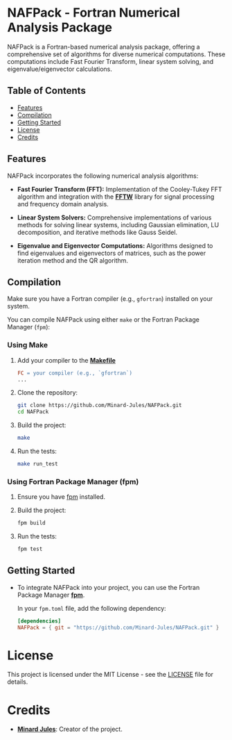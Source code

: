 # NAFPack - Fortran Numerical Analysis Package

NAFPack is a Fortran-based numerical analysis package, offering a comprehensive set of algorithms for diverse numerical computations. These computations include Fast Fourier Transform, linear system solving, and eigenvalue/eigenvector calculations.

## Table of Contents
- [Features](#features)
- [Compilation](#Compilation)
- [Getting Started](#getting-started)
- [License](#License)
- [Credits](#credits)

## Features

NAFPack incorporates the following numerical analysis algorithms:

- **Fast Fourier Transform (FFT):** Implementation of the Cooley-Tukey FFT algorithm and integration with the [**FFTW**](https://www.fftw.org/) library for signal processing and frequency domain analysis.

- **Linear System Solvers:** Comprehensive implementations of various methods for solving linear systems, including Gaussian elimination, LU decomposition, and iterative methods like Gauss Seidel.

- **Eigenvalue and Eigenvector Computations:** Algorithms designed to find eigenvalues and eigenvectors of matrices, such as the power iteration method and the QR algorithm.

## Compilation

Make sure you have a Fortran compiler (e.g., `gfortran`) installed on your system.

You can compile NAFPack using either `make` or the Fortran Package Manager (`fpm`):

### Using Make

1. Add your compiler to the [**Makefile**](Makefile)
    ```Makefile
    FC = your compiler (e.g., `gfortran`)
    ...
    ```

2. Clone the repository:
    ```sh
    git clone https://github.com/Minard-Jules/NAFPack.git
    cd NAFPack
    ```

3. Build the project:
    ```sh
    make 
    ```

4. Run the tests:
    ```sh
    make run_test
    ```

### Using Fortran Package Manager (fpm)

1. Ensure you have [fpm](https://fpm.fortran-lang.org/en/latest/installation/) installed.

2. Build the project:
    ```sh
    fpm build
    ```

3. Run the tests:
    ```sh
    fpm test
    ```

## Getting Started

-  To integrate NAFPack into your project, you can use the Fortran Package Manager [**fpm**](https://fpm.fortran-lang.org/).

    In your `fpm.toml` file, add the following dependency:
    ```toml
    [dependencies]
    NAFPack = { git = "https://github.com/Minard-Jules/NAFPack.git" }
    ```

# License

This project is licensed under the MIT License - see the [LICENSE](LICENSE.md) file for details.


# Credits

* [**Minard Jules**](https://github.com/Minard-Jules): Creator of the project.

